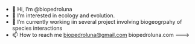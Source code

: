 - 👋 Hi, I’m @biopedroluna
- 👀 I’m interested in ecology and evolution.
- 🌱 I’m currently working iin several project involving biogeogrpahy of species interactions
- 📫 How to reach me biopedroluna@gmail.com  biopedroluna.com
--->
